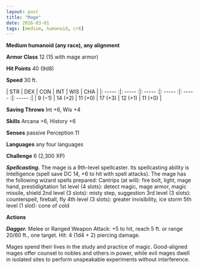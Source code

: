 ```yaml
---
layout: post
title: "Mage"
date: 2016-03-01
tags: [medium, humanoid, cr6]
---
```


**Medium humanoid (any race), any alignment**

**Armor Class** 12 (15 with mage armor)

**Hit Points** 40 (9d8)

**Speed** 30 ft.

|   STR   |   DEX   |   CON   |   INT   |   WIS   |   CHA   |
|: ----- :|: ----- :|: ----- :|: ----- :|: ----- :|: ----- :|
| 9 (−1) | 14 (+2) | 11 (+0) | 17 (+3) | 12 (+1) | 11 (+0) |

**Saving Throws** Int +6, Wis +4 

**Skills** Arcana +6, History +6 

**Senses** passive Perception 11 

**Languages** any four languages 

**Challenge** 6 (2,300 XP) 

***Spellcasting.*** The mage is a 9th-level spellcaster. Its spellcasting ability is Intelligence (spell save DC 14, +6 to hit with spell attacks). The mage has the following wizard spells prepared: Cantrips (at will): fire bolt, light, mage hand, prestidigitation 1st level (4 slots): detect magic, mage armor, magic missile, shield 2nd level (3 slots): misty step, suggestion 3rd level (3 slots): counterspell, fireball, fly 4th level (3 slots): greater invisibility, ice storm 5th level (1 slot): cone of cold 

**Actions** 

***Dagger.*** Melee or Ranged Weapon Attack: +5 to hit, reach 5 ft. or range 20/60 ft., one target. Hit: 4 (1d4 + 2) piercing damage. 

Mages spend their lives in the study and practice of magic. Good-aligned mages offer counsel to nobles and others in power, while evil mages dwell in isolated sites to perform unspeakable experiments without interference.